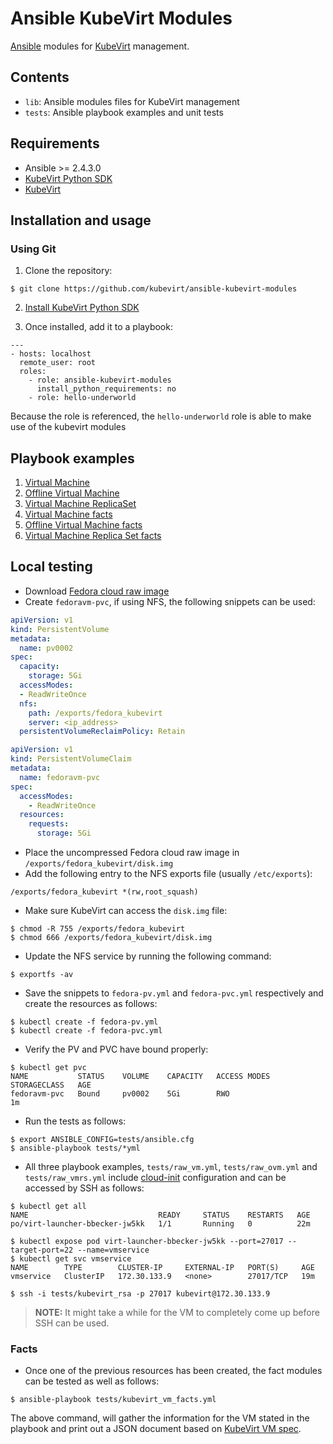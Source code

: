 # Ansible KubeVirt Modules

[Ansible](https://github.com/ansible/ansible) modules for [KubeVirt](https://github.com/kubevirt/kubevirt) management.

## Contents

- `lib`: Ansible modules files for KubeVirt management
- `tests`: Ansible playbook examples and unit tests

## Requirements

- Ansible >= 2.4.3.0
- [KubeVirt Python SDK](https://github.com/kubevirt/client-python)
- [KubeVirt](https://github.com/kubevirt/kubevirt)

## Installation and usage

### Using Git

1. Clone the repository:

```
$ git clone https://github.com/kubevirt/ansible-kubevirt-modules
```

2. [Install KubeVirt Python SDK](https://github.com/kubevirt/client-python#installation--usage)

3. Once installed, add it to a playbook:

```
---
- hosts: localhost
  remote_user: root
  roles:
    - role: ansible-kubevirt-modules
      install_python_requirements: no
    - role: hello-underworld
```

Because the role is referenced, the `hello-underworld` role is able to make use of the kubevirt modules

## Playbook examples

1. [Virtual Machine](tests/raw_vm.yml)
2. [Offline Virtual Machine](tests/raw_ovm.yml)
3. [Virtual Machine ReplicaSet](tests/raw_vmrs.yml)
4. [Virtual Machine facts](tests/kubevirt_vm_facts.yml)
5. [Offline Virtual Machine facts](tests/kubevirt_ovm_facts.yml)
6. [Virtual Machine Replica Set facts](tests/kubevirt_vmrs_facts.yml)

## Local testing

- Download [Fedora cloud raw image](https://alt.fedoraproject.org/cloud/)
- Create `fedoravm-pvc`, if using NFS, the following snippets can be used:

```yaml
apiVersion: v1
kind: PersistentVolume
metadata:
  name: pv0002
spec:
  capacity:
    storage: 5Gi
  accessModes:
  - ReadWriteOnce
  nfs:
    path: /exports/fedora_kubevirt
    server: <ip_address>
  persistentVolumeReclaimPolicy: Retain
```

```yaml
apiVersion: v1
kind: PersistentVolumeClaim
metadata:
  name: fedoravm-pvc
spec:
  accessModes:
    - ReadWriteOnce
  resources:
    requests:
      storage: 5Gi
```

- Place the uncompressed Fedora cloud raw image in `/exports/fedora_kubevirt/disk.img`
- Add the following entry to the NFS exports file (usually `/etc/exports`):

```
/exports/fedora_kubevirt *(rw,root_squash)
```

- Make sure KubeVirt can access the `disk.img` file:

```shell
$ chmod -R 755 /exports/fedora_kubevirt
$ chmod 666 /exports/fedora_kubevirt/disk.img
```

- Update the NFS service by running the following command:

```shell
$ exportfs -av
```

- Save the snippets to `fedora-pv.yml` and `fedora-pvc.yml` respectively and create the resources as follows:

```shell
$ kubectl create -f fedora-pv.yml
$ kubectl create -f fedora-pvc.yml
```

- Verify the PV and PVC have bound properly:

```shell
$ kubectl get pvc
NAME           STATUS    VOLUME    CAPACITY   ACCESS MODES   STORAGECLASS   AGE
fedoravm-pvc   Bound     pv0002    5Gi        RWO                           1m
```

- Run the tests as follows:

```shell
$ export ANSIBLE_CONFIG=tests/ansible.cfg
$ ansible-playbook tests/*yml
```

- All three playbook examples, `tests/raw_vm.yml`, `tests/raw_ovm.yml` and `tests/raw_vmrs.yml` include [cloud-init](http://cloudinit.readthedocs.io/en/latest/) configuration and can be accessed by SSH as follows:

```shell
$ kubectl get all
NAME                             READY     STATUS    RESTARTS   AGE
po/virt-launcher-bbecker-jw5kk   1/1       Running   0          22m

$ kubectl expose pod virt-launcher-bbecker-jw5kk --port=27017 --target-port=22 --name=vmservice
$ kubectl get svc vmservice
NAME        TYPE        CLUSTER-IP     EXTERNAL-IP   PORT(S)     AGE
vmservice   ClusterIP   172.30.133.9   <none>        27017/TCP   19m

$ ssh -i tests/kubevirt_rsa -p 27017 kubevirt@172.30.133.9
```

> **NOTE:** It might take a while for the VM to completely come up before SSH can be used.

### Facts

* Once one of the previous resources has been created, the fact modules can be tested as well as follows:

```shell
$ ansible-playbook tests/kubevirt_vm_facts.yml
```

The above command, will gather the information for the VM stated in the playbook and print out a JSON document based on [KubeVirt VM spec](https://kubevirt.io/api-reference/master/definitions.html#_v1_virtualmachine).
